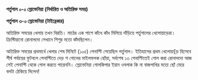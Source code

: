 **পর্তুগাল ০-০ স্লোভেনিয়া (নির্ধারিত ও অতিরিক্ত সময়)**

**পর্তুগাল ৩-০ স্লোভেনিয়া (টাইব্রেকার)**

অতিরিক্ত সময়ের খেলায় তখন বিরতি। মাঠের এক পাশে কাঁধে কাঁধ মিলিয়ে দাঁড়িয়ে পর্তুগালের খেলোয়াড়েরা। ক্রিস্টিয়ানো রোনালদো সেখানে শিশুর মতো কাঁদছিলেন।

অতিরিক্ত সময়ের প্রথমার্ধে খেলার শেষ মিনিটে (১০৫) পেনাল্টি পেয়েছিল পর্তুগাল। ইতিহাসের প্রথম খেলোয়া\[ড় হিসেবে শীর্ষ পর্যায়ের ফুটবলে পেনাল্টিতে দেড় শ গোলের মাইলফলক ছোঁয়া, সর্বশেষ ১৩ পেনাল্টিতেই গোল করা রোনালদো আজ সেই পেনাল্টি থেকে গোল করতে পারেননি। স্লোভেনিয়া গোলকিপার ইয়ান ওবলাক কি না বাজপাখির মতো ছোঁ মেরে বলটা ঠেকিয়ে দিলেন!
